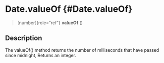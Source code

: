 Date.valueOf {#Date.valueOf}
============

> [number]{role="ref"} **valueOf** ()

Description
-----------

The valueOf() method returns the number of milliseconds that have passed
since midnight, Returns an integer.
